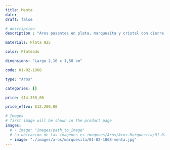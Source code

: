 ```yaml
---
title: Menta
date: 
draft: false

# descripcion
description : "Aros pasantes en plata, marquesita y cristal con cierre sistema clip."

materials: Plata 925

color: Plateado

dimensions: "Largo 2,10 x 1,50 cm"

code: 01-02-1068

type: "Aros"

categories: []

price: $14.350,00

price_eftvo: $12.200,00

# Images
# first image will be shown in the product page
images:
  # - image: "images/path_to_image"
  # La ubicacion de las imagenes es imagenes/Aros/Aros.Marquesita/01-02-1068-menta
  - image: "./images/aros/marquesita/01-02-1068-menta.jpg"
---
```

